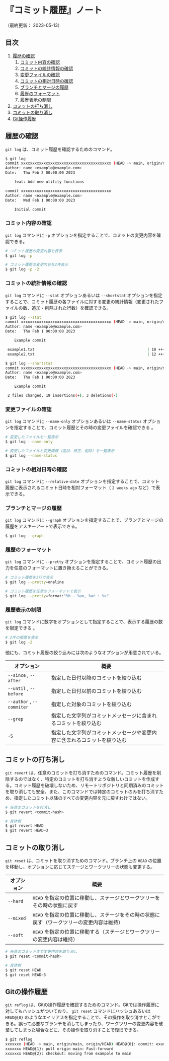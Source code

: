 # 『コミット履歴』ノート

（最終更新： 2023-05-13）


## 目次

1. [履歴の確認](#履歴の確認)
	1. [コミット内容の確認](#コミット内容の確認)
	1. [コミットの統計情報の確認](#コミットの統計情報の確認)
	1. [変更ファイルの確認](#変更ファイルの確認)
	1. [コミットの相対日時の確認](#コミットの相対日時の確認)
	1. [ブランチとマージの履歴](#ブランチとマージの履歴)
	1. [履歴のフォーマット](#履歴のフォーマット)
	1. [履歴表示の制限](#履歴表示の制限)
1. [コミットの打ち消し](#コミットの打ち消し)
1. [コミットの取り消し](#コミットの取り消し)
1. [Git操作履歴](#git操作履歴)


## 履歴の確認

`git log` は、コミット履歴を確認するためのコマンド。

```sh
$ git log
commit xxxxxxxxxxxxxxxxxxxxxxxxxxxxxxxxxxxxxxxx (HEAD -> main, origin/main, origin/HEAD)
Author: name <example@example.com>
Date:   Thu Feb 2 00:00:00 2023

    feat: Add new utility functions

commit xxxxxxxxxxxxxxxxxxxxxxxxxxxxxxxxxxxxxxxx
Author: name <example@example.com>
Date:   Wed Feb 1 00:00:00 2023

    Initial commit
```

### コミット内容の確認

`git log` コマンドに `-p` オプションを指定することで、コミットの変更内容を確認できる。

```sh
# コミット履歴の変更内容を表示
$ git log -p

# コミット履歴の変更内容を2件表示
$ git log -p -2
```

### コミットの統計情報の確認

`git log` コマンドに `--stat` オプションあるいは `--shortstat` オプションを指定することで、コミット履歴の各ファイルに対する変更の統計情報（変更されたファイルの数、追加・削除された行数）を確認できる。

```sh
$ git log --stat
commit xxxxxxxxxxxxxxxxxxxxxxxxxxxxxxxxxxxxxxxx (HEAD -> main, origin/main, origin/HEAD)
Author: name <example@example.com>
Date:   Thu Feb 1 00:00:00 2023

    Example commit

 example1.txt                                                  | 10 +++++++++
 example2.txt                                                  | 12 ++++++++---

$ git log --shortstat
commit xxxxxxxxxxxxxxxxxxxxxxxxxxxxxxxxxxxxxxxx (HEAD -> main, origin/main, origin/HEAD)
Author: name <example@example.com>
Date:   Thu Feb 1 00:00:00 2023

    Example commit

 2 files changed, 19 insertions(+), 3 deletions(-)
```

### 変更ファイルの確認

`git log` コマンドに `--name-only` オプションあるいは `--name-status` オプションを指定することで、コミット履歴とその時の変更ファイルを確認できる 。

```sh
# 変更したファイルを一覧表示
$ git log --name-only

# 変更したファイルと変更情報（追加、修正、削除）を一覧表示
$ git log --name-status
```

### コミットの相対日時の確認

`git log` コマンドに `--relative-date` オプションを指定することで、コミット履歴に表示されるコミット日時を相対フォーマット（ `2 weeks ago` など）で表示できる。

### ブランチとマージの履歴

`git log` コマンドに `--graph` オプションを指定することで、ブランチとマージの履歴をアスキーアートで表示できる。

```sh
$ git log --graph
```

### 履歴のフォーマット

`git log` コマンドに `--pretty` オプションを指定することで、コミット履歴の出力を任意のフォーマットに置き換えることができる。

```sh
# コミット履歴を1行で表示
$ git log --pretty=oneline

# コミット履歴を任意のフォーマットで表示
$ git log --pretty=format:"%h - %an, %ar : %s"
```

### 履歴表示の制限

`git log` コマンドに数字をオプションとして指定することで、表示する履歴の数を限定できる 。

```sh
# 2件の履歴を表示
$ git log -2
```

他にも、コミット履歴の絞り込みには次のようなオプションが用意されている。

| オプション                | 概要                                                                     |
|---------------------------|--------------------------------------------------------------------------|
| `--since` , `--after`     | 指定した日付以降のコミットを絞り込む                                     |
| `--until` , `--before`    | 指定した日付以前のコミットを絞り込む                                     |
| `--author` , `--commiter` | 指定した対象のコミットを絞り込む                                         |
| `--grep`                  | 指定した文字列がコミットメッセージに含まれるコミットを絞り込む           |
| `-S`                      | 指定した文字列がコミットメッセージや変更内容に含まれるコミットを絞り込む |


## コミットの打ち消し

`git revert` は、任意のコミットを打ち消すためのコマンド。コミット履歴を削除するのではなく、特定のコミットを打ち消すような新しいコミットを作成する。コミット履歴を破壊しないため、リモートリポジトリと同期済みのコミットを取り消しても安全。また、このコマンドでは特定のコミットのみを打ち消すため、指定したコミット以降のすべての変更内容を元に戻すわけではない。

```sh
# 任意のコミットを打消し
$ git revert <commit-hash>

# 具体例
$ git revert HEAD
$ git revert HEAD~3
```


## コミットの取り消し

`git reset` は、コミットを取り消すためのコマンド。ブランチ上の `HEAD` の位置を移動し、オプションに応じてステージとワークツリーの状態も変更する。

| オプション | 概要                                                                                      |
|------------|-------------------------------------------------------------------------------------------|
| `--hard`   | `HEAD` を指定の位置に移動し、ステージとワークツリーをその時の状態に戻す                   |
| `--mixed`  | `HEAD` を指定の位置に移動し、ステージをその時の状態に戻す（ワークツリーの変更内容は維持） |
| `--soft`   | `HEAD` を指定の位置に移動する（ステージとワークツリーの変更内容は維持）                   |

```sh
# 任意のコミットまで変更内容を取り消し
$ git reset <commit-hash>

# 具体例
$ git reset HEAD
$ git reset HEAD~3
```


## Gitの操作履歴

`git reflog` は、Gitの操作履歴を確認するためのコマンド。Gitでは操作履歴に対してもハッシュがついており、 `git reset` コマンドにハッシュあるいは `HEAD@{0}` のようなエイリアスを指定することで、その操作を取り消すとこができる。誤って必要なブランチを消してしまったり、ワークツリーの変更内容を破棄してしまった場合などに、その操作を取り消すことで復旧できる。

```sh
$ git reflog
xxxxxxx (HEAD -> main, origin/main, origin/HEAD) HEAD@{0}: commit: example commit
xxxxxxx HEAD@{1}: pull origin main: Fast-forward
xxxxxxx HEAD@{2}: checkout: moving from exampole to main
```
